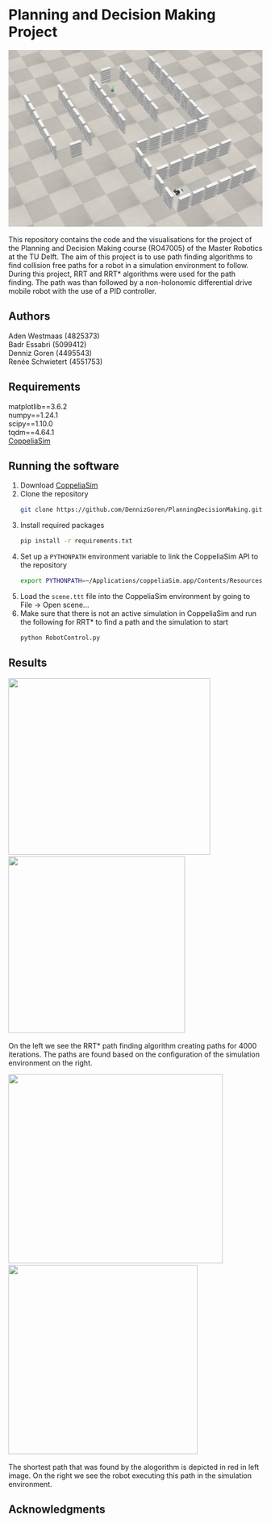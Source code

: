 # Planning and Decision Making Project

<p float="left">
  <img src="/Visualisations/scene/corner.png" height="350" width="auto" />
  
</p>

This repository contains the code and the visualisations for the project of the Planning and Decision Making course (RO47005) of the Master Robotics at the TU Delft. The aim of this project is to use path finding algorithms to find collision free paths for a robot in a simulation environment to follow. During this project, RRT and RRT* algorithms were used for the path finding. The path was than followed by a non-holonomic differential drive mobile robot with the use of a PID controller. 

## Authors

Aden Westmaas (4825373)  
Badr Essabri (5099412)     
Denniz Goren (4495543)    
Renée Schwietert (4551753)    

## Requirements
matplotlib==3.6.2  
numpy==1.24.1  
scipy==1.10.0  
tqdm==4.64.1  
[CoppeliaSim](https://www.coppeliarobotics.com/downloads)  

## Running the software

1. Download [CoppeliaSim](https://www.coppeliarobotics.com/downloads)  
2. Clone the repository  
    ```sh
    git clone https://github.com/DennizGoren/PlanningDecisionMaking.git
    ```  
3. Install required packages
   ```sh
   pip install -r requirements.txt
   ```
4. Set up a ```PYTHONPATH``` environment variable to link the CoppeliaSim API to the repository
    ```sh
   export PYTHONPATH=~/Applications/coppeliaSim.app/Contents/Resources/programming/zmqRemoteApi/clients/python
   ```
5. Load the ```scene.ttt``` file into the CoppeliaSim environment by going to File -> Open scene...
6. Make sure that there is not an active simulation in CoppeliaSim and run the following for RRT* to find a path and the simulation to start
    ```sh 
    python RobotControl.py 
    ```

## Results

<p float="left">
  <img src="/Visualisations/4000/path.gif" height="350" width="400" />
  <img src="/Visualisations/scene/top.png" height="350" width="350"/> 
</p>

On the left we see the RRT* path finding algorithm creating paths for 4000 iterations. The paths are found based on the configuration of the simulation environment on the right. 

<p float="left">
  <img src="/Visualisations/4000/path_4000.png" height="375" width="425" />
  <img src="/Visualisations/4000/simulation.gif" height="375" width="375" /> 
</p>

The shortest path that was found by the alogorithm is depicted in red in left image. On the right we see the robot executing this path in the simulation environment. 

## Acknowledgments


